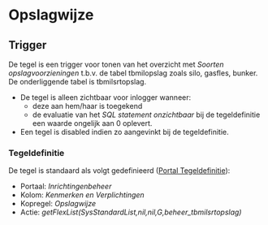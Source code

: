 # Opslagwijze

## Trigger

De tegel is een trigger voor tonen van het overzicht met _Soorten opslagvoorzieningen_ t.b.v. de tabel tbmilopslag zoals silo, gasfles, bunker. De onderliggende tabel is tbmilsrtopslag.

- De tegel is alleen zichtbaar voor inlogger wanneer:
  - deze aan hem/haar is toegekend
  - de evaluatie van het _SQL statement onzichtbaar_ bij de tegeldefinitie een waarde ongelijk aan 0 oplevert.
- Een tegel is disabled indien zo aangevinkt bij de tegeldefinitie.

### Tegeldefinitie

De tegel is standaard als volgt gedefinieerd ([Portal Tegeldefinitie](/instellen_inrichten/portaldefinitie/portal_tegel.md)):

- Portaal: _Inrichtingenbeheer_
- Kolom: _Kenmerken en Verplichtingen_
- Kopregel: _Opslagwijze_
- Actie: _getFlexList(SysStandardList,nil,nil,G,beheer_tbmilsrtopslag)_
